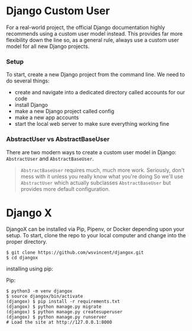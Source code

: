 # Django Custom User
For a real-world project, the official Django documentation highly recommends using a custom user model instead. This provides far more flexibility down the line so, as a general rule, always use a custom user model for all new Django projects.

### Setup
To start, create a new Django project from the command line. We need to do several things:
- create and navigate into a dedicated directory called accounts for our code
- install Django
- make a new Django project called config
- make a new app accounts
- start the local web server to make sure everything working fine

### AbstractUser vs AbstractBaseUser
There are two modern ways to create a custom user model in Django: `AbstractUser` and `AbstractBaseUser`.
> `AbstractBaseUser` requires much, much more work. Seriously, don't mess with it unless you really know what you're doing
So we'll use `AbstractUser` which actually subclasses `AbstractBaseUser` but provides more default configuration.

# Django X

DjangoX can be installed via Pip, Pipenv, or Docker depending upon your setup. To start, clone the repo to your local computer and change into the proper directory.

    $ git clone https://github.com/wsvincent/djangox.git
    $ cd djangox

installing using pip:

Pip:

    $ python3 -m venv djangox
    $ source djangox/bin/activate
    (djangox) $ pip install -r requirements.txt
    (djangox) $ python manage.py migrate
    (djangox) $ python manage.py createsuperuser
    (djangox) $ python manage.py runserver
    # Load the site at http://127.0.0.1:8000